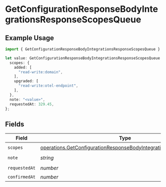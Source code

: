 # GetConfigurationResponseBodyIntegrationsResponseScopesQueue

## Example Usage

```typescript
import { GetConfigurationResponseBodyIntegrationsResponseScopesQueue } from "@vercel/sdk/models/operations/getconfiguration.js";

let value: GetConfigurationResponseBodyIntegrationsResponseScopesQueue = {
  scopes: {
    added: [
      "read-write:domain",
    ],
    upgraded: [
      "read-write:otel-endpoint",
    ],
  },
  note: "<value>",
  requestedAt: 329.45,
};
```

## Fields

| Field                                                                                                                                                  | Type                                                                                                                                                   | Required                                                                                                                                               | Description                                                                                                                                            |
| ------------------------------------------------------------------------------------------------------------------------------------------------------ | ------------------------------------------------------------------------------------------------------------------------------------------------------ | ------------------------------------------------------------------------------------------------------------------------------------------------------ | ------------------------------------------------------------------------------------------------------------------------------------------------------ |
| `scopes`                                                                                                                                               | [operations.GetConfigurationResponseBodyIntegrationsResponseScopes](../../models/operations/getconfigurationresponsebodyintegrationsresponsescopes.md) | :heavy_check_mark:                                                                                                                                     | N/A                                                                                                                                                    |
| `note`                                                                                                                                                 | *string*                                                                                                                                               | :heavy_check_mark:                                                                                                                                     | N/A                                                                                                                                                    |
| `requestedAt`                                                                                                                                          | *number*                                                                                                                                               | :heavy_check_mark:                                                                                                                                     | N/A                                                                                                                                                    |
| `confirmedAt`                                                                                                                                          | *number*                                                                                                                                               | :heavy_minus_sign:                                                                                                                                     | N/A                                                                                                                                                    |